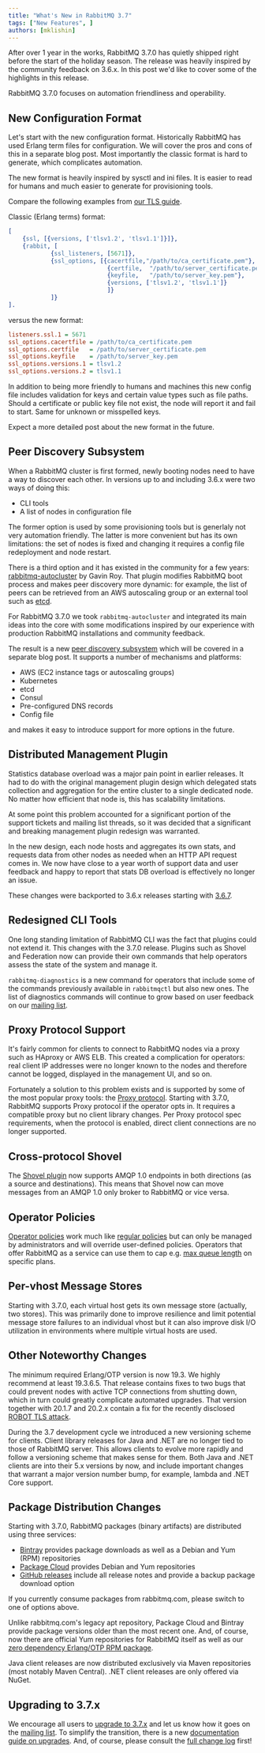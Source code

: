 ```yaml
---
title: "What's New in RabbitMQ 3.7"
tags: ["New Features", ]
authors: [mklishin]
---
```


After over 1 year in the works, RabbitMQ 3.7.0 has quietly shipped
right before the start of the holiday season. The release was heavily
inspired by the community feedback on 3.6.x. In this post we'd like to
cover some of the highlights in this release.

<!-- truncate -->

RabbitMQ 3.7.0 focuses on automation friendliness and
operability.

## New Configuration Format

Let's start with the new configuration
format. Historically RabbitMQ has used Erlang term files for
configuration. We will cover the pros and cons of this in a separate
blog post. Most importantly the classic format is hard to generate,
which complicates automation.

The new format is heavily inspired by sysctl and ini files. It is
easier to read for humans and much easier to generate for provisioning
tools.

Compare the following examples from [our TLS guide](/docs/ssl).

Classic (Erlang terms) format:

```erlang
[
    {ssl, [{versions, ['tlsv1.2', 'tlsv1.1']}]},
    {rabbit, [
            {ssl_listeners, [5671]},
            {ssl_options, [{cacertfile,"/path/to/ca_certificate.pem"},
                            {certfile,  "/path/to/server_certificate.pem"},
                            {keyfile,   "/path/to/server_key.pem"},
                            {versions, ['tlsv1.2', 'tlsv1.1']}
                            ]}
            ]}
].
```

versus the new format:

```ini
listeners.ssl.1 = 5671
ssl_options.cacertfile = /path/to/ca_certificate.pem
ssl_options.certfile   = /path/to/server_certificate.pem
ssl_options.keyfile    = /path/to/server_key.pem
ssl_options.versions.1 = tlsv1.2
ssl_options.versions.2 = tlsv1.1
```

In addition to being more friendly to humans and machines
this new config file includes validation for keys and certain value
types such as file paths. Should a certificate or public key file
not exist, the node will report it and fail to start. Same for
unknown or misspelled keys.

Expect a more detailed post about the new format in the future.

## Peer Discovery Subsystem

When a RabbitMQ cluster is first formed, newly booting nodes need
to have a way to discover each other. In versions up to and including 3.6.x were
two ways of doing this:

 * CLI tools
 * A list of nodes in configuration file

The former option is used by some provisioning tools but is generlaly
not very automation friendly. The latter is more convenient but
has its own limitations: the set of nodes is fixed and changing it requires
a config file redeployment and node restart.

There is a third option and it has existed in the community for a few years:
[rabbitmq-autocluster](https://github.com/rabbitmq/rabbitmq-autocluster) by Gavin Roy.
That plugin modifies RabbitMQ boot process and makes peer discovery more
dynamic: for example, the list of peers can be retrieved from an AWS autoscaling group
or an external tool such as [etcd](https://coreos.com/etcd/docs/latest/).

For RabbitMQ 3.7.0 we took `rabbitmq-autocluster` and integrated its
main ideas into the core with some modifications inspired by our
experience with production RabbitMQ installations and community
feedback.

The result is a new [peer discovery subsystem](/docs/cluster-formation) which will be covered
in a separate blog post. It supports a number of mechanisms and platforms:

 * AWS (EC2 instance tags or autoscaling groups)
 * Kubernetes
 * etcd
 * Consul
 * Pre-configured DNS records
 * Config file

and makes it easy to introduce support for more options in the future.


## Distributed Management Plugin

Statistics database overload was a major pain point in earlier
releases.  It had to do with the original management plugin design
which delegated stats collection and aggregation for the entire cluster
to a single dedicated node. No matter how efficient that node is, this
has scalability limitations.

At some point this problem accounted for a significant portion of
the support tickets and mailing list threads, so it was decided that
a significant and breaking management plugin redesign was warranted.

In the new design, each node hosts and aggregates its own stats, and
requests data from other nodes as needed when an HTTP API request
comes in.  We now have close to a year worth of support data and user
feedback and happy to report that stats DB overload is effectively no
longer an issue.

These changes were backported to 3.6.x releases starting with [3.6.7](https://github.com/rabbitmq/rabbitmq-server/releases/tag/rabbitmq_v3_6_7).


## Redesigned CLI Tools

One long standing limitation of RabbitMQ CLI was the fact
that plugins could not extend it. This changes with the 3.7.0 release.
Plugins such as Shovel and Federation now can provide their own commands
that help operators assess the state of the system and manage it.

`rabbitmq-diagnostics` is a new command for operators that include
some of the commands previously available in `rabbitmqctl` but also
new ones. The list of diagnostics commands will continue to grow
based on user feedback on our [mailing list](https://groups.google.com/forum/#!forum/rabbitmq-users).


## Proxy Protocol Support

It's fairly common for clients to connect to RabbitMQ nodes via a proxy
such as HAproxy or AWS ELB. This created a complication for operators:
real client IP addresses were no longer known to the nodes and therefore
cannot be logged, displayed in the management UI, and so on.

Fortunately a solution to this problem exists and is supported by
some of the most popular proxy tools: the [Proxy protocol](https://www.haproxy.org/download/1.8/doc/proxy-protocol.txt).
Starting with 3.7.0, RabbitMQ supports Proxy protocol if the operator
opts in. It requires a compatible proxy but no client library changes.
Per Proxy protocol spec requirements, when the protocol is enabled,
direct client connections are no longer supported.


## Cross-protocol Shovel

The [Shovel plugin](/docs/shovel) now supports AMQP 1.0 endpoints in both directions (as a source
and destinations). This means that Shovel now can move messages from an AMQP 1.0 only broker to RabbitMQ or vice versa.


## Operator Policies

[Operator policies](/docs/parameters#operator-policies) work much like [regular policies](/docs/parameters) but
can only be managed by administrators and will override user-defined policies. Operators that
offer RabbitMQ as a service can use them to cap e.g. [max queue length](/docs/maxlength) on specific plans.


## Per-vhost Message Stores

Starting with 3.7.0, each virtual host gets its own message store
(actually, two stores). This was primarily done to improve resilience
and limit potential message store failures to an individual vhost
but it can also improve disk I/O utilization in environments
where multiple virtual hosts are used.


## Other Noteworthy Changes

The minimum required Erlang/OTP version is now 19.3. We highly
recommend at least 19.3.6.5. That release contains fixes to two
bugs that could prevent nodes with active TCP connections from shutting down,
which in turn could greatly complicate automated upgrades. That version
together with 20.1.7 and 20.2.x contain a fix for the recently disclosed
[ROBOT TLS attack](https://robotattack.org/).

During the 3.7 development cycle we introduced a new versioning scheme for clients.
Client library releases for Java and .NET are no longer tied to those of RabbitMQ
server. This allows clients to evolve more rapidly and follow a versioning
scheme that makes sense for them. Both Java and .NET clients are into
their 5.x versions by now, and include important changes that warrant
a major version number bump, for example, lambda and .NET Core support.


## Package Distribution Changes

Starting with 3.7.0, RabbitMQ packages (binary artifacts) are distributed using 
three services:

 * [Bintray](https://bintray.com/rabbitmq/) provides package downloads as well as a Debian and Yum (RPM) repositories
 * [Package Cloud](https://packagecloud.io/rabbitmq) provides Debian and Yum repositories
 * [GitHub releases](https://github.com/rabbitmq/rabbitmq-server/releases/) include all release notes and provide a backup package download option

If you currently consume packages from rabbitmq.com, please switch to one of options above.

Unlike rabbitmq.com's legacy apt repository, Package Cloud and Bintray provide package versions older
than the most recent one. And, of course, now there are official Yum repositories for RabbitMQ itself
as well as our [zero dependency Erlang/OTP RPM package](https://github.com/rabbitmq/erlang-rpm).

Java client releases are now distributed exclusively via Maven repositories
(most notably Maven Central). .NET client releases are only offered via NuGet.


## Upgrading to 3.7.x

We encourage all users to [upgrade to 3.7.x](/docs/download) and let us know how it goes
on the [mailing list](https://groups.google.com/forum/#!forum/rabbitmq-users). To simplify the transition, there is a new [documentation
guide on upgrades](/docs/upgrade). And, of course,
please consult the [full change log](/release-information/changelog)
first!
